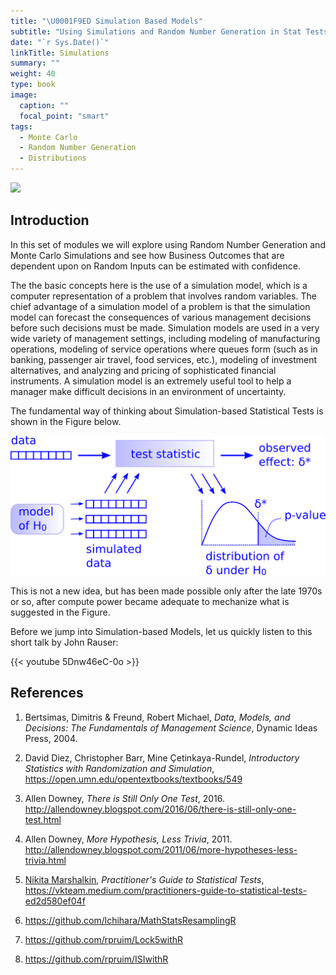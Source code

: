 ```yaml
---
title: "\U0001F9ED Simulation Based Models"
subtitle: "Using Simulations and Random Number Generation in Stat Tests"
date: "`r Sys.Date()`"
linkTitle: Simulations
summary: ""
weight: 40
type: book
image:
  caption: ""
  focal_point: "smart"
tags: 
  - Monte Carlo
  - Random Number Generation
  - Distributions
---
```


![](featured.jpg)

## Introduction

In this set of modules we will explore using Random Number Generation and Monte Carlo Simulations and see how Business Outcomes that are dependent upon on Random Inputs can be estimated with confidence. 

The the basic concepts here is the use of a simulation model, which is a computer representation of a problem that involves random variables. The chief advantage of a simulation model of a problem is that the simulation model can forecast the consequences of various management decisions before such decisions must be made. Simulation models are used in a very wide variety of management settings, including modeling of manufacturing operations, modeling of service operations where queues form (such as in banking, passenger air travel, food services, etc.), modeling of investment alternatives, and analyzing and pricing of sophisticated financial instruments. A simulation model is an extremely useful tool to help a manager make difficult decisions in an environment of uncertainty.

The fundamental way of thinking about Simulation-based Statistical Tests is shown in the Figure below. 

![](One-Test.png)

This is not a new idea, but has been made possible only after the late 1970s or so, after compute power became adequate to mechanize what is suggested in the Figure. 

Before we jump into Simulation-based Models, let us quickly listen to this short talk by John Rauser:

{{< youtube 5Dnw46eC-0o >}}

## References

1. Bertsimas, Dimitris & Freund, Robert Michael, *Data, Models, and Decisions: The Fundamentals of Management Science*, Dynamic Ideas Press, 2004.


1. David Diez, Christopher Barr, Mine Çetinkaya-Rundel, *Introductory Statistics with Randomization and Simulation*, <https://open.umn.edu/opentextbooks/textbooks/549>

1. Allen Downey, *There is Still Only One Test*, 2016. <http://allendowney.blogspot.com/2016/06/there-is-still-only-one-test.html>

1. Allen Downey, *More Hypothesis, Less Trivia*, 2011. <http://allendowney.blogspot.com/2011/06/more-hypotheses-less-trivia.html>

1. [Nikita Marshalkin](https://github.com/marnikitta), *Practitioner's Guide to Statistical Tests*, <https://vkteam.medium.com/practitioners-guide-to-statistical-tests-ed2d580ef04f>

1. https://github.com/lchihara/MathStatsResamplingR

1. https://github.com/rpruim/Lock5withR

1. https://github.com/rpruim/ISIwithR
